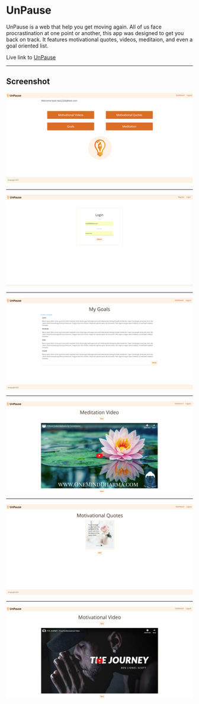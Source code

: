 # UnPause
 
 UnPause is a web that help you get moving again. All of us face procrastination at one point or another, this app was designed to get you back on track. It features motivational quotes, videos, meditaion, and even a goal oriented list. 
 
 Live link to [UnPause](https://vast-tundra-61543.herokuapp.com/)
 
 __________________________________________________________________________________________________________________________________________


## Screenshot


![Dashboard](https://github.com/esokoletsky/UnPause/blob/master/client/public/img/Dashboard.PNG)


__________________________________________________________________________________________________________________________________________



![Login](https://github.com/esokoletsky/UnPause/blob/master/client/public/img/Login.PNG)


__________________________________________________________________________________________________________________________________________



![Goals](https://github.com/esokoletsky/UnPause/blob/master/client/public/img/Goals.PNG)


__________________________________________________________________________________________________________________________________________



![Meditaion Video](https://github.com/esokoletsky/UnPause/blob/master/client/public/img/Meditation-Video.PNG)


__________________________________________________________________________________________________________________________________________



![Motivational Quotes](https://github.com/esokoletsky/UnPause/blob/master/client/public/img/Motivational-Quotes.PNG)


__________________________________________________________________________________________________________________________________________



![Motivational Video](https://github.com/esokoletsky/UnPause/blob/master/client/public/img/Motivational-Video.PNG)


